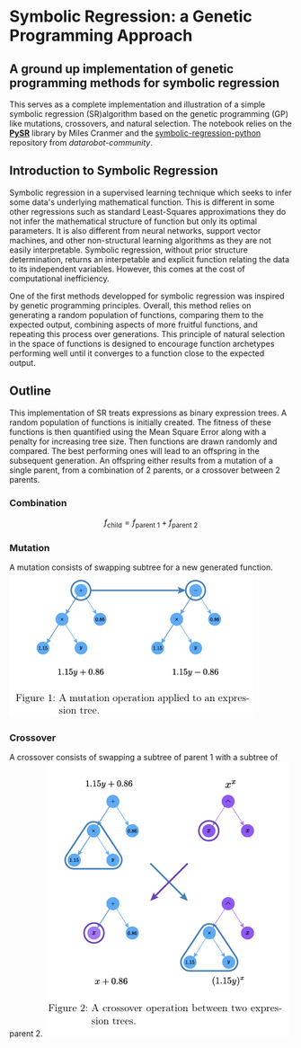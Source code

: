 # Symbolic Regression: a Genetic Programming Approach

## A ground up implementation of genetic programming methods for symbolic regression

This serves as a complete implementation and illustration of a simple symbolic regression (SR)algorithm based on the genetic programming (GP) like mutations, crossovers, and natural selection. The notebook relies on the [**PySR**](https://arxiv.org/abs/2305.01582) library by Miles Cranmer and the [symbolic-regression-python](https://github.com/datarobot-community/symbolic-regression-python/tree/master) repository from _datarobot-community_.

## Introduction to Symbolic Regression

Symbolic regression in a supervised learning technique which seeks to infer some data's underlying mathematical function. This is different in some other regressions such as standard Least-Squares approximations they do not infer the mathematical structure of function but only its optimal parameters. It is also different from neural networks, support vector machines, and other non-structural learning algorithms as they are not easily interpretable. Symbolic regression, without prior structure determination, returns an interpetable and explicit function relating the data to its independent variables. However, this comes at the cost of computational inefficiency.

One of the first methods developped for symbolic regression was inspired by genetic programming principles. Overall, this method relies on generating a random population of functions, comparing them to the expected output, combining aspects of more fruitful functions, and repeating this process over generations. This principle of natural selection in the space of functions is designed to encourage function archetypes performing well until it converges to a function close to the expected output.

## Outline

This implementation of SR treats expressions as binary expression trees. A random population of functions is initially created. The fitness of these functions is then quantified using the Mean Square Error along with a penalty for increasing tree size. Then functions are drawn randomly and compared. The best performing ones will lead to an offspring in the subsequent generation. An offspring either results from a mutation of a single parent, from a combination of 2 parents, or a crossover between 2 parents.

### Combination

$$f_{\text{child}} = f_{\text{parent 1}}+f_{\text{parent 2}}$$

### Mutation

A mutation consists of swapping subtree for a new generated function.
<a align="center" href="https://arxiv.org/abs/2305.01582">
<img src="./figures/mutation.png">
</a>

### Crossover

A crossover consists of swapping a subtree of parent 1 with a subtree of parent 2.
<a align="center" href="https://arxiv.org/abs/2305.01582">
<img src="./figures/cross.png">
</a>
